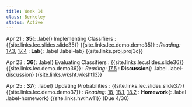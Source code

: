 ```yaml
---
title: Week 14
class: Berkeley
status: Active
---
```


Apr 21
: **35**{: .label} Implementing Classifiers
    : {{site.links.lec.slides.slide35}} {{site.links.lec.demo.demo35}}
: _Reading:_ [17.3](https://inferentialthinking.com/chapters/17/3/Rows_of_Tables.html), [17.4](https://inferentialthinking.com/chapters/17/4/Implementing_the_Classifier.html)
: **Lab**{: .label .label-lab} {{site.links.proj.proj3c}}

Apr 23
: **36**{: .label} Evaluating Classifiers 
    : {{site.links.lec.slides.slide36}} {{site.links.lec.demo.demo36}}
: _Reading:_ [17.5](https://inferentialthinking.com/chapters/17/5/Accuracy_of_the_Classifier.html)
: **Discussion**{: .label .label-discussion} {{site.links.wksht.wksht13}}

Apr 25
: **37**{: .label} Updating Probabilities
    : {{site.links.lec.slides.slide37}} {{site.links.lec.demo.demo37}}
: _Reading:_ [18](https://inferentialthinking.com/chapters/18/Updating_Predictions.html), [18.1](https://inferentialthinking.com/chapters/18/1/More_Likely_than_Not_Binary_Classifier.html), [18.2](https://inferentialthinking.com/chapters/18/2/Making_Decisions.html)
: **Homework**{: .label .label-homework} {{site.links.hw.hw11}} (Due 4/30)